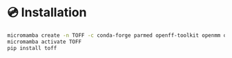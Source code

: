 # 💿 Installation

```bash
micromamba create -n TOFF -c conda-forge parmed openff-toolkit openmm openmmforcefields importlib-resources "espaloma=0.3.2" -y
micromamba activate TOFF
pip install toff
```
